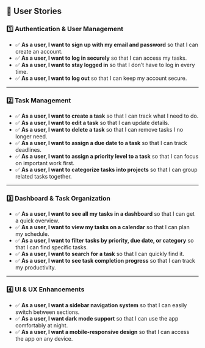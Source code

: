 ## **👤 User Stories**

### **1️⃣ Authentication & User Management**

- ✅ **As a user, I want to sign up with my email and password** so that I can create an account.
- ✅ **As a user, I want to log in securely** so that I can access my tasks.
- ✅ **As a user, I want to stay logged in** so that I don’t have to log in every time.
- ✅ **As a user, I want to log out** so that I can keep my account secure.

---

### **2️⃣ Task Management**

- ✅ **As a user, I want to create a task** so that I can track what I need to do.
- ✅ **As a user, I want to edit a task** so that I can update details.
- ✅ **As a user, I want to delete a task** so that I can remove tasks I no longer need.
- ✅ **As a user, I want to assign a due date to a task** so that I can track deadlines.
- ✅ **As a user, I want to assign a priority level to a task** so that I can focus on important work first.
- ✅ **As a user, I want to categorize tasks into projects** so that I can group related tasks together.

---

### **3️⃣ Dashboard & Task Organization**

- ✅ **As a user, I want to see all my tasks in a dashboard** so that I can get a quick overview.
- ✅ **As a user, I want to view my tasks on a calendar** so that I can plan my schedule.
- ✅ **As a user, I want to filter tasks by priority, due date, or category** so that I can find specific tasks.
- ✅ **As a user, I want to search for a task** so that I can quickly find it.
- ✅ **As a user, I want to see task completion progress** so that I can track my productivity.

---

### **4️⃣ UI & UX Enhancements**

- ✅ **As a user, I want a sidebar navigation system** so that I can easily switch between sections.
- ✅ **As a user, I want dark mode support** so that I can use the app comfortably at night.
- ✅ **As a user, I want a mobile-responsive design** so that I can access the app on any device.
